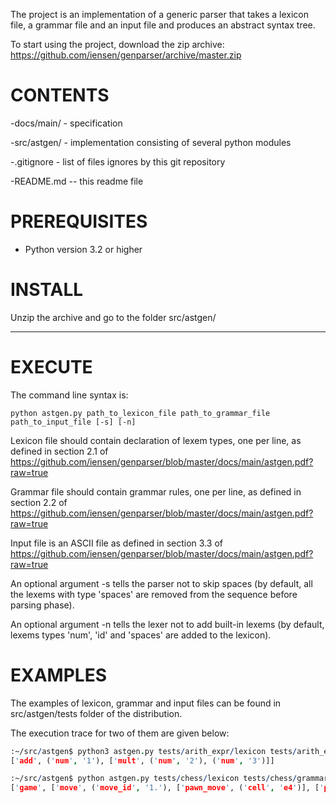 

The project is an implementation of a generic parser that takes a lexicon file, a grammar file 
and an input file and produces an abstract syntax tree.

To start using the project, download the zip archive:
https://github.com/iensen/genparser/archive/master.zip

CONTENTS
================
-docs/main/ - specification

-src/astgen/ - implementation consisting of several python modules

-.gitignore - list of files ignores by this git repository

-README.md -- this readme file

PREREQUISITES
=============
- Python version 3.2 or higher 
 
INSTALL
=======
Unzip the archive and go to the folder src/astgen/

--------------------------------------------------------------------------------
EXECUTE
=======

The command line syntax is:
```
python astgen.py path_to_lexicon_file path_to_grammar_file path_to_input_file [-s] [-n]
```
Lexicon file should contain declaration of lexem types, one per line, as defined in section 2.1 of https://github.com/iensen/genparser/blob/master/docs/main/astgen.pdf?raw=true

Grammar file should contain grammar rules, one per line, as defined in section 2.2 of https://github.com/iensen/genparser/blob/master/docs/main/astgen.pdf?raw=true

Input file is an ASCII file as defined in section 3.3 of 
https://github.com/iensen/genparser/blob/master/docs/main/astgen.pdf?raw=true

An optional argument -s tells the parser not to skip spaces (by default, all the lexems with type 'spaces' are removed from the sequence before parsing phase).

An optional argument -n tells the lexer not to add built-in lexems (by default, lexems  types 'num', 'id' and 'spaces' are added to the lexicon).

EXAMPLES
=======

The examples of lexicon, grammar and input files can be found in 
src/astgen/tests folder of the distribution.

The execution trace for two of them are given below: 
```prolog
:~/src/astgen$ python3 astgen.py tests/arith_expr/lexicon tests/arith_expr/grammar tests/arith_expr/input
['add', ('num', '1'), ['mult', ('num', '2'), ('num', '3')]]
```
```prolog
:~/src/astgen$ python astgen.py tests/chess/lexicon tests/chess/grammar tests/chess/input -n
['game', ['move', ('move_id', '1.'), ['pawn_move', ('cell', 'e4')], ['pawn_move', ('cell', 'e5')]], ['move', ('move_id', '2.'), ['move', ['fig', ('figure', 'Q')], ('cell', 'h5')], ['move', ['fig', ('figure', 'N')], ('cell', 'c6')]], ['move', ('move_id', '3.'), ['move', ['fig', ('figure', 'B')], ('cell', 'c4')], ['move', ['fig', ('figure', 'N')], ('cell', 'f6')]]]
```


